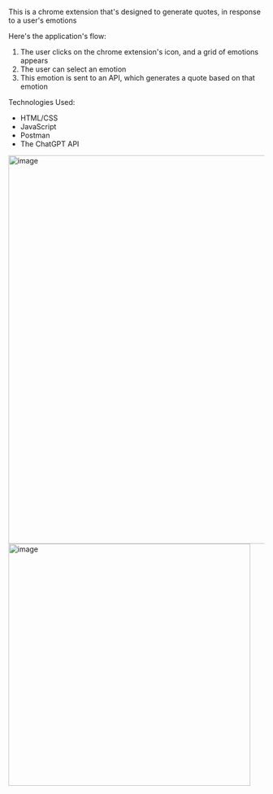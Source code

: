 This is a chrome extension that's designed to generate quotes, in response to a user's emotions

Here's the application's flow: 
1. The user clicks on the chrome extension's icon, and a grid of emotions appears
2. The user can select an emotion
3. This emotion is sent to an API, which generates a quote based on that emotion

Technologies Used: 
- HTML/CSS
- JavaScript
- Postman
- The ChatGPT API

<img width="764" alt="image" src="https://github.com/SafwanKhan112358/Quotr/assets/62441768/aeca5220-8895-4cd0-a380-c8b8c7c2941b">

<img width="476" alt="image" src="https://github.com/SafwanKhan112358/Quotr/assets/62441768/cf11ab14-2b9b-4bf2-a81a-76a108347c0d">


